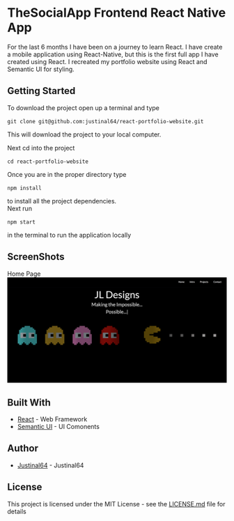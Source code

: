 # TheSocialApp Frontend React Native App

For the last 6 months I have been on a journey to learn React. I have create a mobile application using React-Native, but this is the first full app I have created using React. I recreated my portfolio website using React and Semantic UI for styling. 


## Getting Started

To download the project open up a terminal and type
```
git clone git@github.com:justinal64/react-portfolio-website.git
```
This will download the project to your local computer. 

Next cd into the project
```
cd react-portfolio-website
```
Once you are in the proper directory type
```
npm install
```
to install all the project dependencies.
<br />
Next run 
```
npm start
```
in the terminal to run the application locally

## ScreenShots

Home Page
![Home Page](./src/static/img/projects/homepage.png)
<br />
<!-- Click "Sign Up" and create a new user. Once you have done that you will automatically be logged into the app. 
<br />
![Community Activity](./app/images/screenshots/communityactivity.png)
<br />
The next tab is where you would add friends. 
<br />
![Users](./app/images/screenshots/users.png)
<br />
The next is where you would keep and delete notes. 
<br />
![Notes](./app/images/screenshots/notes.png)
<br />
and finally the profile page is where you can edit your personal information and delete posts you have created. 
<br />
![Profile](./app/images/screenshots/profile.png) -->

## Built With

* [React](https://facebook.github.io/react/) - Web Framework
* [Semantic UI](https://react.semantic-ui.com) - UI Comonents


## Author

* [Justinal64](https://github.com/justinal64) - Justinal64

## License

This project is licensed under the MIT License - see the [LICENSE.md](LICENSE.md) file for details